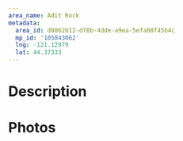 ```yaml
---
area_name: Adit Rock
metadata:
  area_id: d8062b12-d78b-4dde-a9ea-5efa08f45b4c
  mp_id: '105843062'
  lng: -121.12979
  lat: 44.37333
---
```

# Description

# Photos

